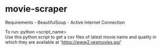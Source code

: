 # movie-scraper

Requirements - BeautifulSoup
             - Active Internet Connection


To run: python <script_name>             
Use this python script to get a csv files of latest movie name and quality in which they are available at 'https://www2.yesmovies.gg/'


